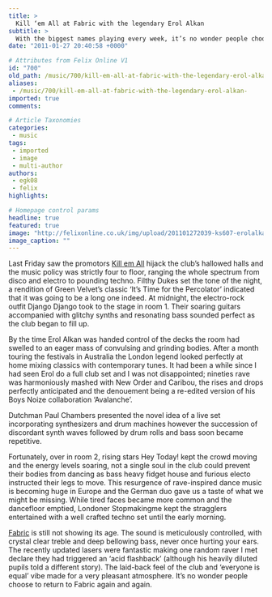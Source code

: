 ```yaml
---
title: >
  Kill ‘em All at Fabric with the legendary Erol Alkan
subtitle: >
  With the biggest names playing every week, it’s no wonder people choose to return to Fabric again and again
date: "2011-01-27 20:40:58 +0000"

# Attributes from Felix Online V1
id: "700"
old_path: /music/700/kill-em-all-at-fabric-with-the-legendary-erol-alkan-
aliases:
 - /music/700/kill-em-all-at-fabric-with-the-legendary-erol-alkan-
imported: true
comments:

# Article Taxonomies
categories:
 - music
tags:
 - imported
 - image
 - multi-author
authors:
 - egk08
 - felix
highlights:

# Homepage control params
headline: true
featured: true
image: "http://felixonline.co.uk/img/upload/201101272039-ks607-erolalka.jpg"
image_caption: ""
---
```


Last Friday saw the promotors [Kill em All](http://www.kill-em-all.co.uk/) hijack the club’s hallowed halls and the music policy was strictly four to floor, ranging the whole spectrum from disco and electro to pounding techno. Filthy Dukes set the tone of the night, a rendition of Green Velvet’s classic ‘It’s Time for the Percolator’ indicated that it was going to be a long one indeed. At midnight, the electro-rock outfit Django Django took to the stage in room 1. Their soaring guitars accompanied with glitchy synths and resonating bass sounded perfect as the club began to fill up.

By the time Erol Alkan was handed control of the decks the room had swelled to an eager mass of convulsing and grinding bodies. After a month touring the festivals in Australia the London legend looked perfectly at home mixing classics with contemporary tunes. It had been a while since I had seen Erol do a full club set and I was not disappointed; nineties rave was harmoniously mashed with New Order and Caribou, the rises and drops perfectly anticipated and the denouement being a re-edited version of his Boys Noize collaboration ‘Avalanche’.

Dutchman Paul Chambers presented the novel idea of a live set incorporating synthesizers and drum machines however the succession of discordant synth waves followed by drum rolls and bass soon became repetitive.

Fortunately, over in room 2, rising stars Hey Today! kept the crowd moving and the energy levels soaring, not a single soul in the club could prevent their bodies from dancing as bass heavy fidget house and furious electo instructed their legs to move. This resurgence of rave-inspired dance music is becoming huge in Europe and the German duo gave us a taste of what we might be missing. While tired faces became more common and the dancefloor emptied, Londoner Stopmakingme kept the stragglers entertained with a well crafted techno set until the early morning.

[Fabric](http://www.fabriclondon.com/) is still not showing its age. The sound is meticulously controlled, with crystal clear treble and deep bellowing bass, never once hurting your ears. The recently updated lasers were fantastic making one random raver I met declare they had triggered an ‘acid flashback’ (although his heavily diluted pupils told a different story). The laid-back feel of the club and ‘everyone is equal’ vibe made for a very pleasant atmosphere. It’s no wonder people choose to return to Fabric again and again.
